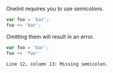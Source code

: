 Onelint requires you to use semicolons.

```js
var foo = 'bar';
foo += 'bar';
```

Omitting them will result in an error.

```js
var foo = 'bar';
foo += 'foo'
```

```output
Line 12, column 13: Missing semicolon.
```
